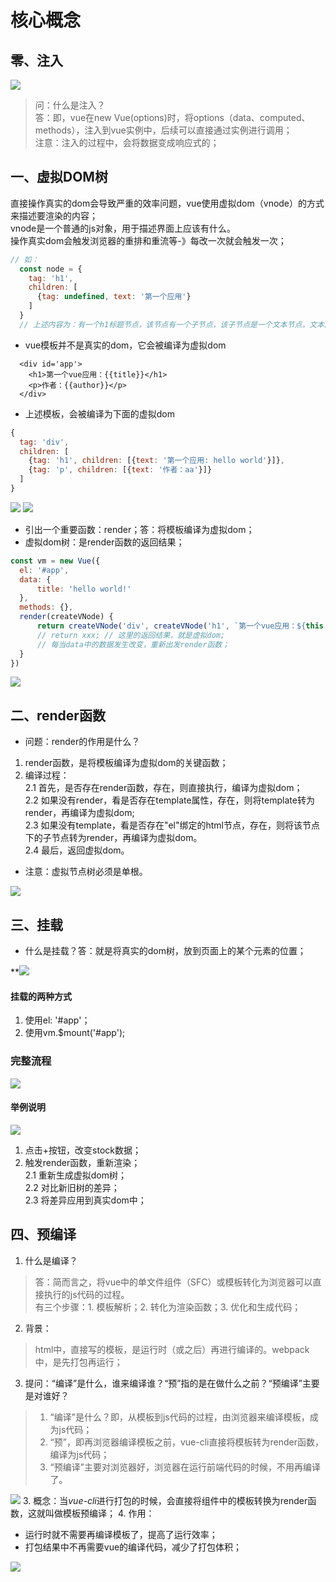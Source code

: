 # 核心概念


## 零、注入
![](../图集/03-核心概念/01-注入-vue实例中的三种数据类型.png)
> 问：什么是注入？<br>
> 答：即，vue在new Vue(options)时，将options（data、computed、methods），注入到vue实例中，后续可以直接通过实例进行调用；
> <br> 注意：注入的过程中，会将数据变成响应式的；

## 一、虚拟DOM树
直接操作真实的dom会导致严重的效率问题，vue使用虚拟dom（vnode）的方式来描述要渲染的内容；<br>
vnode是一个普通的js对象，用于描述界面上应该有什么。<br>
操作真实dom会触发浏览器的重排和重流等-》每改一次就会触发一次；

``` js
// 如：
  const node = {
    tag: 'h1',
    children: [
      {tag: undefined, text: '第一个应用'}
    ]   
  }
  // 上述内容为：有一个h1标题节点，该节点有一个子节点，该子节点是一个文本节点，文本内容为“第一个应用”
```

 - vue模板并不是真实的dom，它会被编译为虚拟dom
``` vue
  <div id='app'>
    <h1>第一个vue应用：{{title}}</h1>
    <p>作者：{{author}}</p>
  </div>
```
- 上述模板，会被编译为下面的虚拟dom
``` js
{
  tag: 'div',
  children: [
    {tag: 'h1', children: [{text: '第一个应用: hello world'}]},
    {tag: 'p', children: [{text: '作者：aa'}]}
  ]
}
``` 
![](../图集/1.%20虚拟dom渲染为真实dom.png)
![](../图集/2.%20diff算法初识.png)
- 引出一个重要函数：render；答：将模板编译为虚拟dom；
- 虚拟dom树：是render函数的返回结果；
```js
const vm = new Vue({
  el: '#app',
  data: {
      title: 'hello world!'
  },
  methods: {},
  render(createVNode) {
      return createVNode('div', createVNode('h1', `第一个vue应用：${this.title}`))
      // return xxx; // 这里的返回结果，就是虚拟dom;
      // 每当data中的数据发生改变，重新出发render函数；
  }
})
```
![](../图集/03-核心概念/02-编译-render-》template-》el.png)


## 二、render函数
- 问题：render的作用是什么？
1. render函数，是将模板编译为虚拟dom的关键函数；
2. 编译过程：<br>
  2.1 首先，是否存在render函数，存在，则直接执行，编译为虚拟dom；<br>
  2.2 如果没有render，看是否存在template属性，存在，则将template转为render，再编译为虚拟dom;<br>
  2.3 如果没有template，看是否存在"el"绑定的html节点，存在，则将该节点下的子节点转为render，再编译为虚拟dom。<br>
  2.4 最后，返回虚拟dom。<br>
- 注意：虚拟节点树必须是单根。

![](../图集/3.%20render转换模板为虚拟节点.png)

## 三、挂载
- 什么是挂载？答：就是将真实的dom树，放到页面上的某个元素的位置；

**![](../图集/4.%20虚拟dom之挂载.png)
#### 挂载的两种方式
1. 使用el: '#app'；
2. 使用vm.$mount('#app');

### 完整流程
![](../图集/5.%20完整流程.png)

#### 举例说明
![](../图集/6.%20举例说明（render）.png)
1. 点击+按钮，改变stock数据；
2. 触发render函数，重新渲染；<br>
  2.1 重新生成虚拟dom树；<br>
  2.2 对比新旧树的差异；<br>
  2.3 将差异应用到真实dom中；

## 四、预编译
1. 什么是编译？
> 答：简而言之，将vue中的单文件组件（SFC）或模板转化为浏览器可以直接执行的js代码的过程。<br>
> 有三个步骤：1. 模板解析；2. 转化为渲染函数；3. 优化和生成代码；
2. 背景：
> html中，直接写的模板，是运行时（或之后）再进行编译的。webpack中，是先打包再运行；<br>
3. 提问：“编译”是什么，谁来编译谁？“预”指的是在做什么之前？“预编译”主要是对谁好？
> 1. “编译”是什么？即，从模板到js代码的过程，由浏览器来编译模板，成为js代码；
> 2. “预”，即再浏览器编译模板之前，vue-cli直接将模板转为render函数，编译为js代码；
> 3. “预编译”主要对浏览器好，浏览器在运行前端代码的时候，不用再编译了。

![](../图集/08-预编译-运行时编译.png)
3. 概念：当*vue-cli*进行打包的时候，会直接将组件中的模板转换为render函数，这就叫做模板预编译；
4. 作用：
- 运行时就不需要再编译模板了，提高了运行效率；
- 打包结果中不再需要vue的编译代码，减少了打包体积；

![](../图集/09-预编译.png)
 